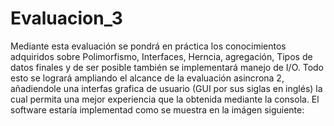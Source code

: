 # Evaluacion_3
Mediante esta evaluación se pondrá en práctica los conocimientos adquiridos sobre Polimorfismo, Interfaces, Herncia, agregación, Tipos de datos finales y de ser posible también se implementará manejo de I/O.
Todo esto se logrará ampliando el alcance de la evaluación asincrona 2, añadiendole una interfas grafica de usuario (GUI por sus siglas en inglés) la cual permita una mejor experiencia que la obtenida mediante la consola.
El software estaría implementad como se muestra en la imágen siguiente:
